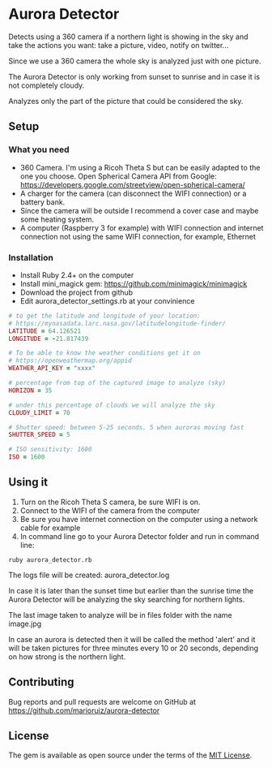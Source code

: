 # Aurora Detector

Detects using a 360 camera if a northern light is showing in the sky and take the actions you want: take a picture, video, notify on twitter...

Since we use a 360 camera the whole sky is analyzed just with one picture.

The Aurora Detector is only working from sunset to sunrise and in case it is not completely cloudy.

Analyzes only the part of the picture that could be considered the sky.

## Setup

### What you need

* 360 Camera. I'm using a Ricoh Theta S but can be easily adapted to the one you choose. Open Spherical Camera API from Google: https://developers.google.com/streetview/open-spherical-camera/
* A charger for the camera (can disconnect the WIFI connection) or a battery bank.
* Since the camera will be outside I recommend a cover case and maybe some heating system.
* A computer (Raspberry 3 for example) with WIFI connection and internet connection not using the same WIFI connection, for example, Ethernet

### Installation
* Install Ruby 2.4+ on the computer
* Install mini_magick gem: https://github.com/minimagick/minimagick
* Download the project from github
* Edit aurora_detector_settings.rb at your convinience

```ruby
# to get the latitude and longitude of your location:
# https://mynasadata.larc.nasa.gov/latitudelongitude-finder/
LATITUDE = 64.126521
LONGITUDE = -21.817439

# To be able to know the weather conditions get it on
# https://openweathermap.org/appid
WEATHER_API_KEY = "xxxx"

# percentage from top of the captured image to analyze (sky)
HORIZON = 35

# under this percentage of clouds we will analyze the sky
CLOUDY_LIMIT = 70

# Shutter speed: between 5-25 seconds. 5 when auroras moving fast
SHUTTER_SPEED = 5

# ISO sensitivity: 1600
ISO = 1600
```

## Using it
1. Turn on the Ricoh Theta S camera, be sure WIFI is on.
2. Connect to the WIFI of the camera from the computer
3. Be sure you have internet connection on the computer using a network cable for example
4. In command line go to your Aurora Detector folder and run in command line:
```
ruby aurora_detector.rb
```

The logs file will be created: aurora_detector.log

In case it is later than the sunset time but earlier than the sunrise time the Aurora Detector will be analyzing the sky searching for northern lights.

The last image taken to analyze will be in files folder with the name image.jpg

In case an aurora is detected then it will be called the method 'alert' and it will be taken pictures for three minutes every 10 or 20 seconds, depending on how strong is the northern light. 

## Contributing

Bug reports and pull requests are welcome on GitHub at https://github.com/marioruiz/aurora-detector


## License

The gem is available as open source under the terms of the [MIT License](http://opensource.org/licenses/MIT).

